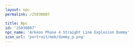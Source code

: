 ```yaml
---
layout: npc
permalink: /25030007

title: Npc
id: '25030007'
npc_name: 'Arkeon Phase 4 Straight Line Explosion Dummy'
icon_url: 'portrait/mob/dummy_p.png'
---
```

